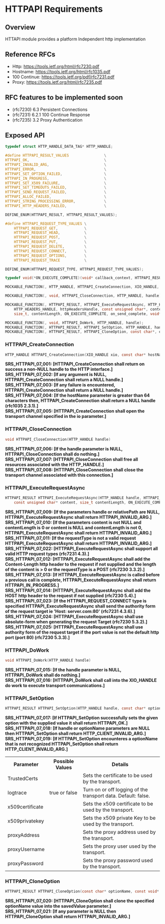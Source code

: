 HTTPAPI Requirements
================
 
## Overview

HTTAPI module provides a platform Independent http implementation

## Reference RFCs

- Http: https://tools.ietf.org/html/rfc7230.pdf
- Hostname: https://tools.ietf.org/html/rfc1035.pdf
- 100 Continue: https://tools.ietf.org/pdf/rfc7231.pdf
- Proxy: https://tools.ietf.org/html/rfc7235.pdf

## RFC features to be implemented soon

- (rfc7230) 6.3 Persistent Connections
- (rfc7231) 6.2.1 100 Continue Response
- (rfc7235) 3.2 Proxy Authentication

## Exposed API

```c
typedef struct HTTP_HANDLE_DATA_TAG* HTTP_HANDLE;

#define HTTPAPI_RESULT_VALUES                \
HTTPAPI_OK,                                  \
HTTPAPI_INVALID_ARG,                         \
HTTPAPI_ERROR,                               \
HTTPAPI_SET_OPTION_FAILED,                   \
HTTPAPI_IN_PROGRESS,                         \
HTTPAPI_SET_X509_FAILURE,                    \
HTTPAPI_SET_TIMEOUTS_FAILED,                 \
HTTPAPI_SEND_REQUEST_FAILED,                 \
HTTPAPI_ALLOC_FAILED,                        \
HTTPAPI_STRING_PROCESSING_ERROR,             \
HTTPAPI_HTTP_HEADERS_FAILED,                 \

DEFINE_ENUM(HTTPAPI_RESULT, HTTPAPI_RESULT_VALUES);

#define HTTPAPI_REQUEST_TYPE_VALUES \
    HTTPAPI_REQUEST_GET,            \
    HTTPAPI_REQUEST_HEAD,           \
    HTTPAPI_REQUEST_POST,           \
    HTTPAPI_REQUEST_PUT,            \
    HTTPAPI_REQUEST_DELETE,         \
    HTTPAPI_REQUEST_CONNECT,        \
    HTTPAPI_REQUEST_OPTIONS,        \
    HTTPAPI_REQUEST_TRACE           \

DEFINE_ENUM(HTTPAPI_REQUEST_TYPE, HTTPAPI_REQUEST_TYPE_VALUES);

typedef void(*ON_EXECUTE_COMPLETE)(void* callback_context, HTTPAPI_RESULT execute_result, unsigned int statusCode, HTTP_HEADERS_HANDLE respHeader, CONSTBUFFER_HANDLE responseBuffer);

MOCKABLE_FUNCTION(, HTTP_HANDLE, HTTPAPI_CreateConnection, XIO_HANDLE, xio, const char*, hostName);

MOCKABLE_FUNCTION(, void, HTTPAPI_CloseConnection, HTTP_HANDLE, handle);

MOCKABLE_FUNCTION(, HTTPAPI_RESULT, HTTPAPI_ExecuteRequestAsync, HTTP_HANDLE, handle, HTTPAPI_REQUEST_TYPE, requestType, const char*, relativePath,
    HTTP_HEADERS_HANDLE, httpHeadersHandle, const unsigned char*, content,
    size_t, contentLength, ON_EXECUTE_COMPLETE, on_send_complete, void*, callback_context);

MOCKABLE_FUNCTION(, void, HTTPAPI_DoWork, HTTP_HANDLE, handle);
MOCKABLE_FUNCTION(, HTTPAPI_RESULT, HTTPAPI_SetOption, HTTP_HANDLE, handle, const char*, optionName, const void*, value);
MOCKABLE_FUNCTION(, HTTPAPI_RESULT, HTTPAPI_CloneOption, const char*, optionName, const void*, value, const void**, savedValue);
```

### HTTPAPI_CreateConnection

```c
HTTP_HANDLE HTTPAPI_CreateConnection(XIO_HANDLE xio, const char* hostName)
```

**SRS_HTTPAPI_07_001: [**HTTPAPI_CreateConnection shall return on success a non-NULL handle to the HTTP interface.**]**  
**SRS_HTTPAPI_07_002: [**If any argument is NULL, HTTPAPI_CreateConnection shall return a NULL handle.**]**  
**SRS_HTTPAPI_07_003: [**If any failure is encountered, HTTPAPI_CreateConnection shall return a NULL handle.**]**  
**SRS_HTTPAPI_07_004: [**If the hostName parameter is greater than 64 characters then, HTTPAPI_CreateConnection shall return a NULL handle (rfc1035 2.3.1).**]**  
**SRS_HTTPAPI_07_005: [**HTTPAPI_CreateConnection shall open the transport channel specified in the io parameter.**]**  

### HTTPAPI_CloseConnection

```c
void HTTPAPI_CloseConnection(HTTP_HANDLE handle)
```

**SRS_HTTPAPI_07_006: [**If the handle parameter is NULL, HTTPAPI_CloseConnection shall do nothing.**]**  
**SRS_HTTPAPI_07_007: [**HTTPAPI_CloseConnection shall free all resources associated with the HTTP_HANDLE.**]**  
**SRS_HTTPAPI_07_008: [**HTTPAPI_CloseConnection shall close the transport channel associated with this connection.**]**  

### HTTPAPI_ExecuteRequestAsync

```c
HTTPAPI_RESULT HTTPAPI_ExecuteRequestAsync(HTTP_HANDLE handle, HTTPAPI_REQUEST_TYPE requestType, const char* relativePath, HTTP_HEADERS_HANDLE httpHeadersHandle,
    const unsigned char* content, size_t contentLength, ON_EXECUTE_COMPLETE on_send_complete, void* callback_context)
```

**SRS_HTTPAPI_07_009: [**If the parameters handle or relativePath are NULL, HTTPAPI_ExecuteRequestAsync shall return HTTPAPI_INVALID_ARG.**]**  
**SRS_HTTPAPI_07_010: [**If the parameters content is not NULL and contentLength is 0 or content is NULL and contentLength is not 0, HTTPAPI_ExecuteRequestAsync shall return HTTPAPI_INVALID_ARG.**]**  
**SRS_HTTPAPI_07_011: [**If the requestType is not a valid request HTTPAPI_ExecuteRequestAsync shall return HTTPAPI_INVALID_ARG.**]**
**SRS_HTTPAPI_07_022: [**HTTPAPI_ExecuteRequestAsync shall support all valid HTTP request types (rfc7231 4.3).**]**  
**SRS_HTTPAPI_07_012: [**HTTPAPI_ExecuteRequestAsync shall add the Content-Length http header to the request if not supplied and the length of the content is > 0 or the requestType is a POST (rfc7230 3.3.2).**]**  
**SRS_HTTPAPI_07_013: [**If HTTPAPI_ExecuteRequestAsync is called before a previous call is complete, HTTPAPI_ExecuteRequestAsync shall return HTTPAPI_IN_PROGRESS.**]**  
**SRS_HTTPAPI_07_014: [**HTTPAPI_ExecuteRequestAsync shall add the HOST http header to the request if not supplied (rfc7230 5.4).**]**  
**SRS_HTTPAPI_07_023: [**If the HTTPAPI_REQUEST_CONNECT type is specified HTTPAPI_ExecuteRequestAsync shall send the authority form of the request target ie 'Host: server.com:80' (rfc7231 4.3.6).**]**  
**SRS_HTTPAPI_07_024: [**HTTPAPI_ExecuteRequestAsync shall use absolute-form when generating the request Target (rfc7230 5.3.2).**]**
**SRS_HTTPAPI_07_025: [**HTTPAPI_ExecuteRequestAsync shall use authority form of the request target if the port value is not the default http port (port 80) (rfc7230 5.3.3).**]**

### HTTPAPI_DoWork

```c
void HTTPAPI_DoWork(HTTP_HANDLE handle)
```

**SRS_HTTPAPI_07_015: [**If the handle parameter is NULL, HTTPAPI_DoWork shall do nothing.**]**  
**SRS_HTTPAPI_07_016: [**HTTPAPI_DoWork shall call into the XIO_HANDLE do work to execute transport communications.**]**  

### HTTPAPI_SetOption

```c
HTTPAPI_RESULT HTTPAPI_SetOption(HTTP_HANDLE handle, const char* optionName, const void* value)
```

**SRS_HTTPAPI_07_017: [**If HTTPAPI_SetOption successfully sets the given option with the supplied value it shall return HTTPAPI_OK.**]**  
**SRS_HTTPAPI_07_018: [**If handle or optionName parameters are NULL then HTTPAPI_SetOption shall return HTTP_CLIENT_INVALID_ARG.**]**  
**SRS_HTTPAPI_07_019: [**If HTTPAPI_SetOption encounteres a optionName that is not recognized HTTPAPI_SetOption shall return HTTP_CLIENT_INVALID_ARG.**]**  

<table>
<tr><th>Parameter</th><th>Possible Values</th><th>Details</th></tr>
<tr><td>TrustedCerts</td><td></td><td>Sets the certificate to be used by the transport.</td></tr>
<tr><td>logtrace</td><td>true or false</td><td>Turn on or off logging of the transport data. Default: false.</td></tr>
<tr><td>x509certificate</td><td></td><td>Sets the x509 certificate to be used by the transport.</td></tr>
<tr><td>x509privatekey</td><td></td><td>Sets the x509 private Key to be used by the transport.</td></tr>
<tr><td>proxyAddress</td><td></td><td>Sets the proxy address used by the transport.</td></tr>
<tr><td>proxyUsername</td><td></td><td>Sets the proxy user used by the transport.</td></tr>
<tr><td>proxyPassword</td><td></td><td>Sets the proxy password used by the transport.</td></tr>
<table>  

### HTTPAPI_CloneOption

```c
HTTPAPI_RESULT HTTPAPI_CloneOption(const char* optionName, const void* value, const void** savedValue)
```

**SRS_HTTPAPI_07_020: [**HTTPAPI_CloneOption shall clone the specified optionName value into the savedValue parameter.**]**  
**SRS_HTTPAPI_07_021: [**If any parameter is NULL then HTTPAPI_CloneOption shall return HTTPAPI_INVALID_ARG.**]**  